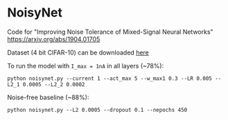 # NoisyNet
Code for "Improving Noise Tolerance of Mixed-Signal Neural Networks"  https://arxiv.org/abs/1904.01705

Dataset (4 bit CIFAR-10) can be downloaded [here](https://drive.google.com/file/d/1biq3GGG0DXYpC1Nk3hc-fJh8VL06a6bA)

To run the model with `I_max = 1nA` in all layers (~78%):
```
python noisynet.py --current 1 --act_max 5 --w_max1 0.3 --LR 0.005 --L2_1 0.0005 --L2_2 0.0002
```
Noise-free baseline (~88%):
```
python noisynet.py --L2 0.0005 --dropout 0.1 --nepochs 450
```
